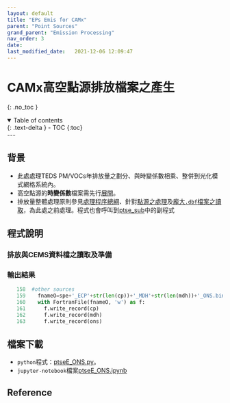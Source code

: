 ```yaml
---
layout: default
title: "EPs Emis for CAMx"
parent: "Point Sources"
grand_parent: "Emission Processing"
nav_order: 3
date:               
last_modified_date:   2021-12-06 12:09:47
---
```


# CAMx高空點源排放檔案之產生
{: .no_toc }

<details open markdown="block">
  <summary>
    Table of contents
  </summary>
  {: .text-delta }
- TOC
{:toc}
</details>
---

## 背景
- 此處處理TEDS PM/VOCs年排放量之劃分、與時變係數相乘、整併到光化模式網格系統內。
- 高空點源的**時變係數**檔案需先行[展開](https://sinotec2.github.io/jtd/docs/EmisProc/ptse/ptseE_ONS/)。
- 排放量整體處理原則參見[處理程序總綱](https://sinotec2.github.io/jtd/docs/EmsProc/#處理程序總綱)、針對[點源之處理](https://sinotec2.github.io/jtd/docs/EmisProc/ptse/)及[龐大`.dbf`檔案之讀取](https://sinotec2.github.io/jtd/docs/EmisProc/dbf2csv.py/)，為此處之前處理。程式也會呼叫到[ptse_sub](https://sinotec2.github.io/jtd/docs/EmisProc/ptse/ptse_sub/)中的副程式

## 程式說明

### 排放與CEMS資料檔之讀取及準備

### 輸出結果 

```python
   158  #other sources
   159    fnameO=spe+'_ECP'+str(len(cp))+'_MDH'+str(len(mdh))+'_ONS.bin'
   160    with FortranFile(fnameO, 'w') as f:
   161      f.write_record(cp)
   162      f.write_record(mdh)
   163      f.write_record(ons)
```


## 檔案下載
- `python`程式：[ptseE_ONS.py](https://raw.githubusercontent.com/sinotec2/jtd/main/docs/EmisProc/ptse/ptseE_ONS.py)。
- `jupyter-notebook`檔案[ptseE_ONS.ipynb](https://raw.githubusercontent.com/sinotec2/jtd/main/docs/EmisProc/ptse/ptseE_ONS.ipynb)

## Reference
